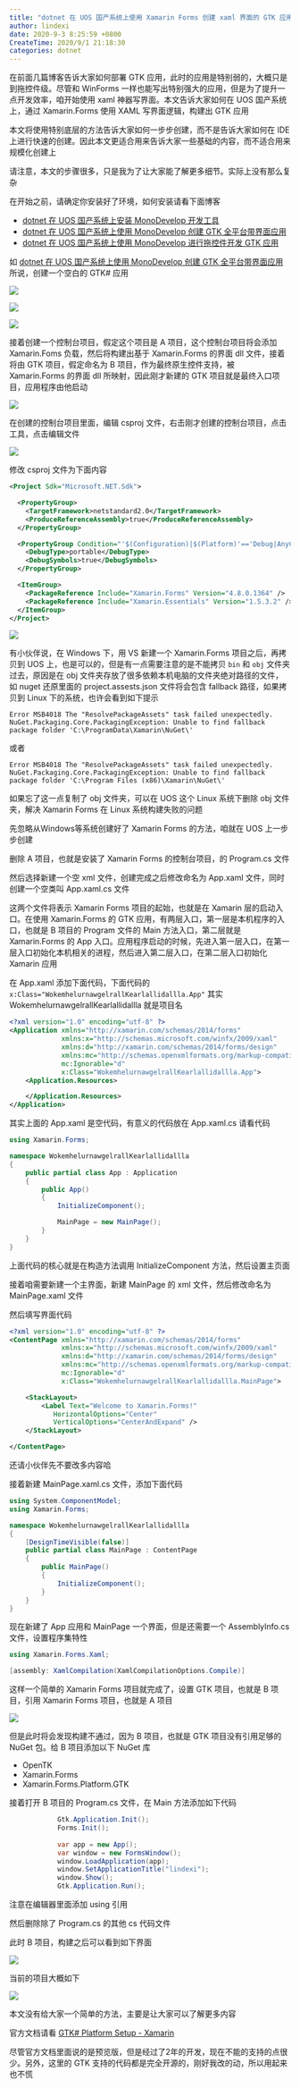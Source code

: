 ```yaml
---
title: "dotnet 在 UOS 国产系统上使用 Xamarin Forms 创建 xaml 界面的 GTK 应用"
author: lindexi
date: 2020-9-3 8:25:59 +0800
CreateTime: 2020/9/1 21:18:30
categories: dotnet
---
```


在前面几篇博客告诉大家如何部署 GTK 应用，此时的应用是特别弱的，大概只是到拖控件级。尽管和 WinForms 一样也能写出特别强大的应用，但是为了提升一点开发效率，咱开始使用 xaml 神器写界面。本文告诉大家如何在 UOS 国产系统上，通过 Xamarin.Forms 使用 XAML 写界面逻辑，构建出 GTK 应用

<!--more-->


<!-- CreateTime:2020/9/1 21:18:30 -->

<!-- 发布 -->

本文将使用特别底层的方法告诉大家如何一步步创建，而不是告诉大家如何在 IDE 上进行快速的创建。因此本文更适合用来告诉大家一些基础的内容，而不适合用来规模化创建上

请注意，本文的步骤很多，只是我为了让大家能了解更多细节。实际上没有那么复杂

在开始之前，请确定你安装好了环境，如何安装请看下面博客

- [dotnet 在 UOS 国产系统上安装 MonoDevelop 开发工具](https://blog.lindexi.com/post/dotnet-%E5%9C%A8-UOS-%E5%9B%BD%E4%BA%A7%E7%B3%BB%E7%BB%9F%E4%B8%8A%E5%AE%89%E8%A3%85-MonoDevelop-%E5%BC%80%E5%8F%91%E5%B7%A5%E5%85%B7.html )
- [dotnet 在 UOS 国产系统上使用 MonoDevelop 创建 GTK 全平台带界面应用](https://blog.lindexi.com/post/dotnet-%E5%9C%A8-UOS-%E5%9B%BD%E4%BA%A7%E7%B3%BB%E7%BB%9F%E4%B8%8A%E4%BD%BF%E7%94%A8-MonoDevelop-%E5%88%9B%E5%BB%BA-GTK-%E5%85%A8%E5%B9%B3%E5%8F%B0%E5%B8%A6%E7%95%8C%E9%9D%A2%E5%BA%94%E7%94%A8.html )
- [dotnet 在 UOS 国产系统上使用 MonoDevelop 进行拖控件开发 GTK 应用](https://blog.lindexi.com/post/dotnet-%E5%9C%A8-UOS-%E5%9B%BD%E4%BA%A7%E7%B3%BB%E7%BB%9F%E4%B8%8A%E4%BD%BF%E7%94%A8-MonoDevelop-%E8%BF%9B%E8%A1%8C%E6%8B%96%E6%8E%A7%E4%BB%B6%E5%BC%80%E5%8F%91-GTK-%E5%BA%94%E7%94%A8.html )

如 [dotnet 在 UOS 国产系统上使用 MonoDevelop 创建 GTK 全平台带界面应用](https://blog.lindexi.com/post/dotnet-%E5%9C%A8-UOS-%E5%9B%BD%E4%BA%A7%E7%B3%BB%E7%BB%9F%E4%B8%8A%E4%BD%BF%E7%94%A8-MonoDevelop-%E5%88%9B%E5%BB%BA-GTK-%E5%85%A8%E5%B9%B3%E5%8F%B0%E5%B8%A6%E7%95%8C%E9%9D%A2%E5%BA%94%E7%94%A8.html ) 所说，创建一个空白的 GTK# 应用

<!-- ![](image/dotnet 在 UOS 国产系统上安装 MonoDevelop 开发工具/dotnet 在 UOS 国产系统上安装 MonoDevelop 开发工具0.png) -->

![](http://image.acmx.xyz/lindexi%2F20208311957535612.jpg)

<!-- ![](image/dotnet 在 UOS 国产系统上使用 MonoDevelop 创建 GTK 全平台带界面应用/dotnet 在 UOS 国产系统上使用 MonoDevelop 创建 GTK 全平台带界面应用0.png) -->

![](http://image.acmx.xyz/lindexi%2F20208312011468845.jpg)

<!-- ![](image/dotnet 在 UOS 国产系统上使用 MonoDevelop 创建 GTK 全平台带界面应用/dotnet 在 UOS 国产系统上使用 MonoDevelop 创建 GTK 全平台带界面应用1.png) -->

![](http://image.acmx.xyz/lindexi%2F20208312012512841.jpg)

接着创建一个控制台项目，假定这个项目是 A 项目，这个控制台项目将会添加 Xamarin.Foms 负载，然后将构建出基于 Xamarin.Forms 的界面 dll 文件，接着将由 GTK 项目，假定命名为 B 项目，作为最终原生控件支持，被 Xamarin.Forms 的界面 dll 所映射，因此刚才新建的 GTK 项目就是最终入口项目，应用程序由他启动

<!-- ![](image/dotnet 在 UOS 国产系统上使用 Xamarin Forms 创建 xaml 界面的 GTK 应用/dotnet 在 UOS 国产系统上使用 Xamarin Forms 创建 xaml 界面的 GTK 应用0.png) -->

![](http://image.acmx.xyz/lindexi%2F202092912569433.jpg)

在创建的控制台项目里面，编辑 csproj 文件，右击刚才创建的控制台项目，点击工具，点击编辑文件

<!-- ![](image/dotnet 在 UOS 国产系统上使用 Xamarin Forms 创建 xaml 界面的 GTK 应用/dotnet 在 UOS 国产系统上使用 Xamarin Forms 创建 xaml 界面的 GTK 应用1.png) -->

![](http://image.acmx.xyz/lindexi%2F20209291351362.jpg)

修改 csproj 文件为下面内容

```xml
<Project Sdk="Microsoft.NET.Sdk">

  <PropertyGroup>
    <TargetFramework>netstandard2.0</TargetFramework>
    <ProduceReferenceAssembly>true</ProduceReferenceAssembly>
  </PropertyGroup>

  <PropertyGroup Condition="'$(Configuration)|$(Platform)'=='Debug|AnyCPU'">
    <DebugType>portable</DebugType>
    <DebugSymbols>true</DebugSymbols>
  </PropertyGroup>

  <ItemGroup>
    <PackageReference Include="Xamarin.Forms" Version="4.8.0.1364" />
    <PackageReference Include="Xamarin.Essentials" Version="1.5.3.2" />
  </ItemGroup>
</Project>
```

<!-- ![](image/dotnet 在 UOS 国产系统上使用 Xamarin Forms 创建 xaml 界面的 GTK 应用/dotnet 在 UOS 国产系统上使用 Xamarin Forms 创建 xaml 界面的 GTK 应用2.png) -->

![](http://image.acmx.xyz/lindexi%2F20209291457840.jpg)

有小伙伴说，在 Windows 下，用 VS 新建一个 Xamarin.Forms 项目之后，再拷贝到 UOS 上，也是可以的，但是有一点需要注意的是不能拷贝 `bin` 和  `obj` 文件夹过去，原因是在 obj 文件夹存放了很多依赖本机电脑的文件夹绝对路径的文件，如 nuget 还原里面的 project.assests.json 文件将会包含 fallback 路径，如果拷贝到 Linux 下的系统，也许会看到如下提示


```
Error MSB4018 The "ResolvePackageAssets" task failed unexpectedly. NuGet.Packaging.Core.PackagingException: Unable to find fallback package folder 'C:\ProgramData\Xamarin\NuGet\'
```

或者

```
Error MSB4018 The "ResolvePackageAssets" task failed unexpectedly. NuGet.Packaging.Core.PackagingException: Unable to find fallback package folder 'C:\Program Files (x86)\Xamarin\NuGet\'
```

如果忘了这一点复制了 obj 文件夹，可以在 UOS 这个 Linux 系统下删除 obj 文件夹，解决 Xamarin Forms 在 Linux 系统构建失败的问题

先忽略从Windows等系统创建好了 Xamarin Forms 的方法，咱就在 UOS 上一步步创建

删除 A 项目，也就是安装了 Xamarin Forms 的控制台项目，的 Program.cs 文件

然后选择新建一个空 xml 文件，创建完成之后修改命名为 App.xaml 文件，同时创建一个空类叫 App.xaml.cs 文件

这两个文件将表示 Xamarin Forms 项目的起始，也就是在 Xamarin 层的启动入口。在使用 Xamarin.Forms 的 GTK 应用，有两层入口，第一层是本机程序的入口，也就是 B 项目的 Program 文件的 Main 方法入口，第二层就是 Xamarin.Forms 的 App 入口。应用程序启动的时候，先进入第一层入口，在第一层入口初始化本机相关的进程，然后进入第二层入口，在第二层入口初始化 Xamarin 应用

在 App.xaml 添加下面代码，下面代码的 `x:Class="WokemhelurnawgelrallKearlallidallla.App"` 其实 WokemhelurnawgelrallKearlallidallla 就是项目名

```xml
<?xml version="1.0" encoding="utf-8" ?>
<Application xmlns="http://xamarin.com/schemas/2014/forms"
             xmlns:x="http://schemas.microsoft.com/winfx/2009/xaml"
             xmlns:d="http://xamarin.com/schemas/2014/forms/design"
             xmlns:mc="http://schemas.openxmlformats.org/markup-compatibility/2006"
             mc:Ignorable="d"
             x:Class="WokemhelurnawgelrallKearlallidallla.App">
    <Application.Resources>

    </Application.Resources>
</Application>
```

其实上面的 App.xaml 是空代码，有意义的代码放在 App.xaml.cs 请看代码

```csharp
using Xamarin.Forms;

namespace WokemhelurnawgelrallKearlallidallla
{
    public partial class App : Application
    {
        public App()
        {
            InitializeComponent();

            MainPage = new MainPage();
        }
    }
}
```

上面代码的核心就是在构造方法调用 InitializeComponent 方法，然后设置主页面

接着咱需要新建一个主界面，新建 MainPage 的 xml 文件，然后修改命名为 MainPage.xaml 文件

然后填写界面代码

```xml
<?xml version="1.0" encoding="utf-8" ?>
<ContentPage xmlns="http://xamarin.com/schemas/2014/forms"
             xmlns:x="http://schemas.microsoft.com/winfx/2009/xaml"
             xmlns:d="http://xamarin.com/schemas/2014/forms/design"
             xmlns:mc="http://schemas.openxmlformats.org/markup-compatibility/2006"
             mc:Ignorable="d"
             x:Class="WokemhelurnawgelrallKearlallidallla.MainPage">

    <StackLayout>
        <Label Text="Welcome to Xamarin.Forms!" 
           HorizontalOptions="Center"
           VerticalOptions="CenterAndExpand" />
    </StackLayout>

</ContentPage>
```

还请小伙伴先不要改多内容哈

接着新建 MainPage.xaml.cs 文件，添加下面代码

```csharp
using System.ComponentModel;
using Xamarin.Forms;

namespace WokemhelurnawgelrallKearlallidallla
{
    [DesignTimeVisible(false)]
    public partial class MainPage : ContentPage
    {
        public MainPage()
        {
            InitializeComponent();
        }
    }
}
```

现在新建了 App 应用和 MainPage 一个界面，但是还需要一个 AssemblyInfo.cs 文件，设置程序集特性

```csharp
using Xamarin.Forms.Xaml;

[assembly: XamlCompilation(XamlCompilationOptions.Compile)]
```

这样一个简单的 Xamarin Forms 项目就完成了，设置 GTK 项目，也就是 B 项目，引用 Xamarin Forms 项目，也就是 A 项目

<!-- ![](image/dotnet 在 UOS 国产系统上使用 Xamarin Forms 创建 xaml 界面的 GTK 应用/dotnet 在 UOS 国产系统上使用 Xamarin Forms 创建 xaml 界面的 GTK 应用3.png) -->

![](http://image.acmx.xyz/lindexi%2F202092174625530.jpg)

但是此时将会发现构建不通过，因为 B 项目，也就是 GTK 项目没有引用足够的 NuGet 包。给 B 项目添加以下 NuGet 库

- OpenTK
- Xamarin.Forms
- Xamarin.Forms.Platform.GTK

接着打开 B 项目的 Program.cs 文件，在 Main 方法添加如下代码

```csharp
            Gtk.Application.Init();
            Forms.Init();
 
            var app = new App();
            var window = new FormsWindow();
            window.LoadApplication(app);
            window.SetApplicationTitle("lindexi");
            window.Show();
            Gtk.Application.Run();
```

注意在编辑器里面添加 using 引用

然后删除除了 Program.cs 的其他 cs 代码文件

此时 B 项目，构建之后可以看到如下界面

<!-- ![](image/dotnet 在 UOS 国产系统上使用 Xamarin Forms 创建 xaml 界面的 GTK 应用/dotnet 在 UOS 国产系统上使用 Xamarin Forms 创建 xaml 界面的 GTK 应用4.png) -->

![](http://image.acmx.xyz/lindexi%2F202092175532764.jpg)

当前的项目大概如下

<!-- ![](image/dotnet 在 UOS 国产系统上使用 Xamarin Forms 创建 xaml 界面的 GTK 应用/dotnet 在 UOS 国产系统上使用 Xamarin Forms 创建 xaml 界面的 GTK 应用5.png) -->

![](http://image.acmx.xyz/lindexi%2F20209217565624.jpg)

本文没有给大家一个简单的方法，主要是让大家可以了解更多内容

官方文档请看 [GTK# Platform Setup - Xamarin](https://docs.microsoft.com/en-us/xamarin/xamarin-forms/platform/other/gtk?tabs=windows&WT.mc_id=DX-MVP-5003606 )

尽管官方文档里面说的是预览版，但是经过了2年的开发，现在不能的支持的点很少。另外，这里的 GTK 支持的代码都是完全开源的，刚好我改的动，所以用起来也不慌

